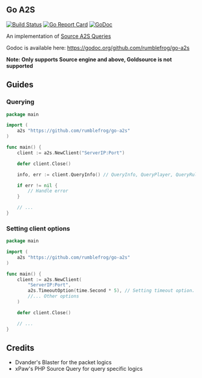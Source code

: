 ## Go A2S

[![Build Status](https://travis-ci.com/rumblefrog/go-a2s.svg?branch=master)](https://travis-ci.com/rumblefrog/go-a2s)
[![Go Report Card](https://goreportcard.com/badge/github.com/rumblefrog/go-a2s)](https://goreportcard.com/report/github.com/rumblefrog/go-a2s)
[![GoDoc](https://godoc.org/github.com/rumblefrog/go-a2s?status.svg)](https://godoc.org/github.com/rumblefrog/go-a2s)

An implementation of [Source A2S Queries](https://developer.valvesoftware.com/wiki/Server_queries)

Godoc is available here: https://godoc.org/github.com/rumblefrog/go-a2s

**Note: Only supports Source engine and above, Goldsource is not supported**

## Guides

### Querying

```go
package main

import (
    a2s "https://github.com/rumblefrog/go-a2s"
)

func main() {
    client := a2s.NewClient("ServerIP:Port")

    defer client.Close()

    info, err := client.QueryInfo() // QueryInfo, QueryPlayer, QueryRules

    if err != nil {
        // Handle error
    }

    // ...
}
```

### Setting client options

```go
package main

import (
    a2s "https://github.com/rumblefrog/go-a2s"
)

func main() {
    client := a2s.NewClient(
        "ServerIP:Port",
        a2s.TimeoutOption(time.Second * 5), // Setting timeout option. Default is 3 seconds
        //... Other options
    )

    defer client.Close()

    // ...
}
```

## Credits
 - Dvander's Blaster for the packet logics
 - xPaw's PHP Source Query for query specific logics
